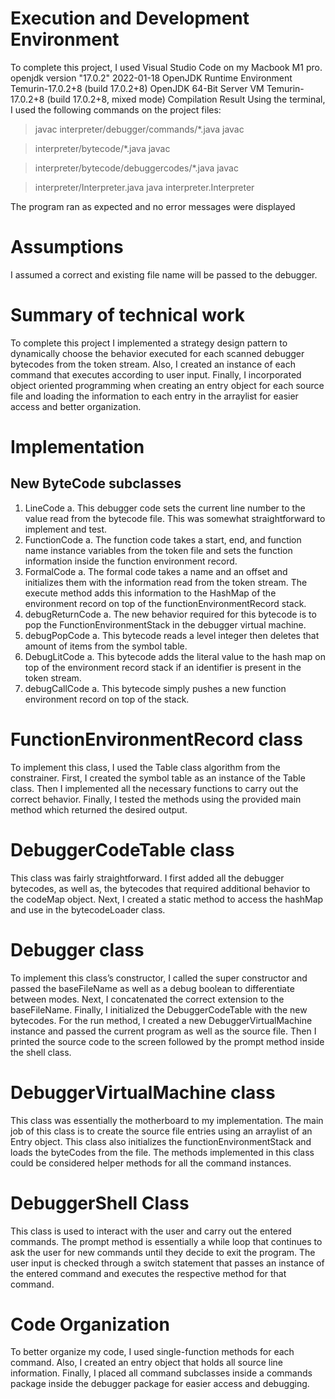 # Execution and Development Environment
To complete this project, I used Visual Studio Code on my Macbook M1 pro.
openjdk version "17.0.2" 2022-01-18
OpenJDK Runtime Environment Temurin-17.0.2+8 (build 17.0.2+8)
OpenJDK 64-Bit Server VM Temurin-17.0.2+8 (build 17.0.2+8, mixed mode)
Compilation Result
Using the terminal, I used the following commands on the project files:
>javac interpreter/debugger/commands/*.java javac

>interpreter/bytecode/*.java javac

>interpreter/bytecode/debuggercodes/*.java javac

>interpreter/Interpreter.java java interpreter.Interpreter

The program ran as expected and no error messages were displayed
# Assumptions
I assumed a correct and existing file name will be passed to the debugger.
# Summary of technical work
To complete this project I implemented a strategy design pattern to dynamically choose the
behavior executed for each scanned debugger bytecodes from the token stream. Also, I created
an instance of each command that executes according to user input. Finally, I incorporated
object oriented programming when creating an entry object for each source file and loading the
information to each entry in the arraylist for easier access and better organization.
# Implementation
## New ByteCode subclasses
1. LineCode
  a. This debugger code sets the current line number to the value read from the
bytecode file. This was somewhat straightforward to implement and test.
2. FunctionCode
a. The function code takes a start, end, and function name instance variables from the
token file and sets the function information inside the function environment record.
3. FormalCode
a. The formal code takes a name and an offset and initializes them with the information
read from the token stream. The execute method adds this information to the
HashMap of the environment record on top of the functionEnvironmentRecord stack.
4. debugReturnCode
a. The new behavior required for this bytecode is to pop the FunctionEnvironmentStack
in the debugger virtual machine.
5. debugPopCode
a. This bytecode reads a level integer then deletes that amount of items from the
symbol table.
6. DebugLitCode
a. This bytecode adds the literal value to the hash map on top of the environment
record stack if an identifier is present in the token stream.
7. debugCallCode
a. This bytecode simply pushes a new function environment record on top of the stack.
# FunctionEnvironmentRecord class
To implement this class, I used the Table class algorithm from the constrainer. First, I created the
symbol table as an instance of the Table class. Then I implemented all the necessary functions to
carry out the correct behavior. Finally, I tested the methods using the provided main method which
returned the desired output.
# DebuggerCodeTable class
This class was fairly straightforward. I first added all the debugger bytecodes, as well as, the
bytecodes that required additional behavior to the codeMap object. Next, I created a static method
to access the hashMap and use in the bytecodeLoader class.
# Debugger class
To implement this class’s constructor, I called the super constructor and passed the baseFileName
as well as a debug boolean to differentiate between modes. Next, I concatenated the correct
extension to the baseFileName. Finally, I initialized the DebuggerCodeTable with the new
bytecodes. For the run method, I created a new DebuggerVirtualMachine instance and passed the
current program as well as the source file. Then I printed the source code to the screen followed
by the prompt method inside the shell class.
# DebuggerVirtualMachine class
This class was essentially the motherboard to my implementation. The main job of this class is to
create the source file entries using an arraylist of an Entry object. This class also initializes the
functionEnvironmentStack and loads the byteCodes from the file. The methods implemented in this
class could be considered helper methods for all the command instances.
# DebuggerShell Class
This class is used to interact with the user and carry out the entered commands. The prompt
method is essentially a while loop that continues to ask the user for new commands until they
decide to exit the program. The user input is checked through a switch statement that passes an
instance of the entered command and executes the respective method for that command.
# Code Organization
To better organize my code, I used single-function methods for each command. Also, I created an
entry object that holds all source line information. Finally, I placed all command subclasses inside a
commands package inside the debugger package for easier access and debugging.
